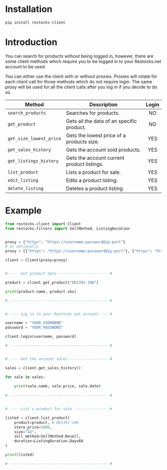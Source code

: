 # Installation
```
pip install restocks-client
```

# Introduction
You can search for products without being logged in, however, there are some client methods which require you to be logged in to your Restocks.net account to be used.

You can either use the client with or without proxies. Proxies will rotate for each client call for those methods which do not require login. The same proxy will be used for all the client calls after you log in if you decide to do so.

| Method  | Description | Login |
| ------------- | ------------- | :-------------: |
| `search_products`  | Searches for products. | NO |
| `get_product`  | Gets all the data of an specific product. | NO |
| `get_size_lowest_price` | Gets the lowest price of a products size. | YES |
| `get_sales_history` | Gets the account sold products. | YES |
| `get_listings_history` | Gets the account current product listings. | YES |
| `list_product` | Lists a product for sale. | YES |
| `edit_listing` | Edits a product listing. | YES |
| `delete_listing` | Deletes a product listing. | YES |

# Example

```python
from restocks.client import Client
from restocks.filters import SellMethod, ListingDuration


proxy = {"https": "https://username:password@ip:port"} 
# or optionally
proxy = [{"https": "https://username:password@ip:port"}, {"https": "https://username:password@ip:port"}]

client = Client(proxy=proxy)


# ---- Get product data ---------------------- #

product = client.get_product("DD1391-100")

print(product.name, product.sku)

# -------------------------------------------- #


# ---- Log in to your Restocks.net account --- #

username = "YOUR_USERNAME"
password = "YOUR_PASSWORD"

client.login(username, password)

# -------------------------------------------- #


# ---- Get the account sales ----------------- #

sales = client.get_sales_history()

for sale in sales:
    
    print(sale.name, sale.price, sale.date)
    
# -------------------------------------------- #


# ---- List a product for sale --------------- #

listed = client.list_product(
    product=product, # DD1391-100
    store_price=3000,
    size="42",
    sell_method=SellMethod.Resell,
    duration=ListingDuration.Days60
)

print(listed)

# -------------------------------------------- #
```